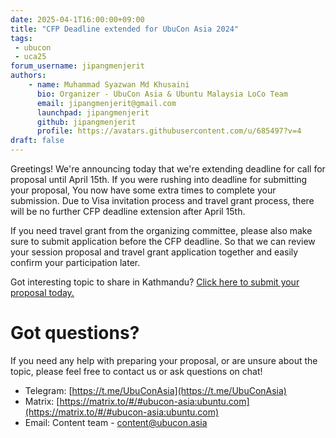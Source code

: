 ```yaml
---
date: 2025-04-1T16:00:00+09:00
title: "CFP Deadline extended for UbuCon Asia 2024"
tags:
 - ubucon
 - uca25
forum_username: jipangmenjerit
authors:
    - name: Muhammad Syazwan Md Khusaini
      bio: Organizer - UbuCon Asia & Ubuntu Malaysia LoCo Team
      email: jipangmenjerit@gmail.com
      launchpad: jipangmenjerit
      github: jipangmenjerit
      profile: https://avatars.githubusercontent.com/u/685497?v=4
draft: false
---
```

Greetings! We're announcing today that we're extending deadline for call for proposal until April 15th. If you were rushing into deadline for submitting your proposal, You now have some extra times to complete your submission. Due to Visa invitation process and travel grant process, there will be no further CFP deadline extension after April 15th. 

If you need travel grant from the organizing committee, please also make sure to submit application before the CFP deadline. So that we can review your session proposal and travel grant application together and easily confirm your participation later.

Got interesting topic to share in Kathmandu? [Click here to submit your proposal today.](https://events.canonical.com/event/127/abstracts/)  

# Got questions?
If you need any help with preparing your proposal, or are unsure about the topic, please feel free to contact us or ask questions on chat!
- Telegram: [https://t.me/UbuConAsia](https://t.me/UbuConAsia)
- Matrix: [https://matrix.to/#/#ubucon-asia:ubuntu.com](https://matrix.to/#/#ubucon-asia:ubuntu.com)
- Email: Content team - content@ubucon.asia
